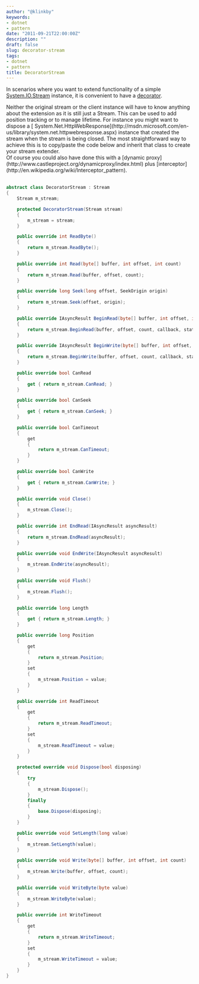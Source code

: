 ```yaml
---
author: "@klinkby"
keywords:
- dotnet
- pattern
date: "2011-09-21T22:00:00Z"
description: ""
draft: false
slug: decorator-stream
tags:
- dotnet
- pattern
title: DecoratorStream
---
```



In scenarios where you want to extend functionality of a simple [ System.IO.Stream](http://msdn.microsoft.com/en-us/library/system.io.stream.aspx) instance, it is convenient to have a [decorator](http://en.wikipedia.org/wiki/Decorator_pattern).   <div>  
 </div>  <div>Neither the original stream or the client instance will have to know anything about the extension as it is still just a Stream. This can be used to add position tracking or to manage lifetime. For instance you might want to dispose a [ System.Net.HttpWebResponse](http://msdn.microsoft.com/en-us/library/system.net.httpwebresponse.aspx) instance that created the stream when the stream is being closed. The most straightforward way to achieve this is to copy/paste the code below and inherit that class to create your stream extender. </div>  <div>  
 </div>  <div>Of course you could also have done this with a [dynamic proxy](http://www.castleproject.org/dynamicproxy/index.html) plus [interceptor](http://en.wikipedia.org/wiki/Interceptor_pattern).</div>  <div>    

```C#
abstract class DecoratorStream : Stream
{
    Stream m_stream;

    protected DecoratorStream(Stream stream)
    {
        m_stream = stream;
    }

    public override int ReadByte()
    {
        return m_stream.ReadByte();
    }

    public override int Read(byte[] buffer, int offset, int count)
    {
        return m_stream.Read(buffer, offset, count);
    }

    public override long Seek(long offset, SeekOrigin origin)
    {
        return m_stream.Seek(offset, origin);
    }

    public override IAsyncResult BeginRead(byte[] buffer, int offset, int count, AsyncCallback callback, object state)
    {
        return m_stream.BeginRead(buffer, offset, count, callback, state);
    }

    public override IAsyncResult BeginWrite(byte[] buffer, int offset, int count, AsyncCallback callback, object state)
    {
        return m_stream.BeginWrite(buffer, offset, count, callback, state);
    }

    public override bool CanRead
    {
        get { return m_stream.CanRead; }
    }

    public override bool CanSeek
    {
        get { return m_stream.CanSeek; }
    }

    public override bool CanTimeout
    {
        get
        {
            return m_stream.CanTimeout;
        }
    }

    public override bool CanWrite
    {
        get { return m_stream.CanWrite; }
    }

    public override void Close()
    {
        m_stream.Close();
    }

    public override int EndRead(IAsyncResult asyncResult)
    {
        return m_stream.EndRead(asyncResult);
    }

    public override void EndWrite(IAsyncResult asyncResult)
    {
        m_stream.EndWrite(asyncResult);
    }

    public override void Flush()
    {
        m_stream.Flush();
    }

    public override long Length
    {
        get { return m_stream.Length; }
    }

    public override long Position
    {
        get
        {
            return m_stream.Position;
        }
        set
        {
            m_stream.Position = value;
        }
    }

    public override int ReadTimeout
    {
        get
        {
            return m_stream.ReadTimeout;
        }
        set
        {
            m_stream.ReadTimeout = value;
        }
    }

    protected override void Dispose(bool disposing)
    {
        try
        {
            m_stream.Dispose();
        }
        finally
        {
            base.Dispose(disposing);
        }
    }

    public override void SetLength(long value)
    {
        m_stream.SetLength(value);
    }

    public override void Write(byte[] buffer, int offset, int count)
    {
        m_stream.Write(buffer, offset, count);
    }

    public override void WriteByte(byte value)
    {
        m_stream.WriteByte(value);
    }

    public override int WriteTimeout
    {
        get
        {
            return m_stream.WriteTimeout;
        }
        set
        {
            m_stream.WriteTimeout = value;
        }
    }
}
```
